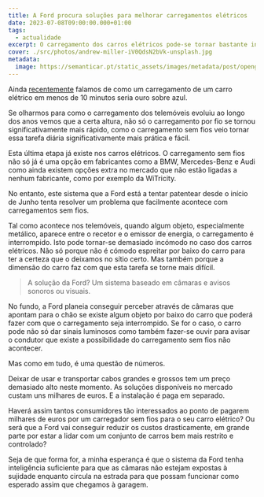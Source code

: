 ```yaml
---
title: A Ford procura soluções para melhorar carregamentos elétricos
date: 2023-07-08T09:00:00.000+01:00
tags:
  - actualidade
excerpt: O carregamento dos carros elétricos pode-se tornar bastante inconveniente. A Ford sabe disso, e está à procura de formas alternativas de o fazer.
cover: ./src/photos/andrew-miller-iV0QdsN2bVk-unsplash.jpg
metadata:
  image: https://semanticar.pt/static_assets/images/metadata/post/opengraph-ford-wireless.jpg
---
```

Ainda [recentemente](/actualidade/carregamento-realmente-rapido-pode-estar-a-chegar-aos-carros-eletricos/) falamos de como um carregamento de um carro elétrico em menos de 10 minutos seria ouro sobre azul.

Se olharmos para como o carregamento dos telemóveis evoluiu ao longo dos anos vemos que a certa altura, não só o carregamento por fio se tornou significativamente mais rápido, como o carregamento sem fios veio tornar essa tarefa diária significativamente mais prática e fácil.

Esta última etapa já existe nos carros elétricos. O carregamento sem fios não só já é uma opção em fabricantes como a BMW, Mercedes-Benz e Audi como ainda existem opções extra no mercado que não estão ligadas a nenhum fabricante, como por exemplo da WiTricity.

No entanto, este sistema que a Ford está a tentar patentear desde o início de Junho tenta resolver um problema que facilmente acontece com carregamentos sem fios.

Tal como acontece nos telemóveis, quando algum objeto, especialmente metálico, aparece entre o recetor e o emissor de energia, o carregamento é interrompido. Isto pode tornar-se demasiado incómodo no caso dos carros elétricos. Não só porque não é cómodo espreitar por baixo do carro para ter a certeza que o deixamos no sítio certo. Mas também porque a dimensão do carro faz com que esta tarefa se torne mais difícil.

> A solução da Ford? Um sistema baseado em câmaras e avisos sonoros ou visuais.

No fundo, a Ford planeia conseguir perceber através de câmaras que apontam para o chão se existe algum objeto por baixo do carro que poderá fazer com que o carregamento seja interrompido. Se for o caso, o carro pode não só dar sinais luminosos como também fazer-se ouvir para avisar o condutor que existe a possibilidade do carregamento sem fios não acontecer.

Mas como em tudo, é uma questão de números.

Deixar de usar e transportar cabos grandes e grossos tem um preço demasiado alto neste momento. As soluções disponíveis no mercado custam uns milhares de euros. E a instalação é paga em separado.

Haverá assim tantos consumidores tão interessados ao ponto de pagarem milhares de euros por um carregador sem fios para o seu carro elétrico? Ou será que a Ford vai conseguir reduzir os custos drasticamente, em grande parte por estar a lidar com um conjunto de carros bem mais restrito e controlado?

Seja de que forma for, a minha esperança é que o sistema da Ford tenha inteligência suficiente para que as câmaras não estejam expostas à sujidade enquanto circula na estrada para que possam funcionar como esperado assim que chegamos à garagem.
